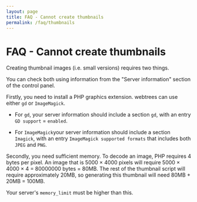 ```yaml
---
layout: page
title: FAQ - Cannot create thumbnails
permalink: /faq/thumbnails
---
```


# FAQ - Cannot create thumbnails #

Creating thumbnail images (i.e. small versions) requires two things.

You can check both using information from the "Server information"
section of the control panel.

Firstly, you need to install a PHP graphics extension.  webtrees can use
either `gd` or `ImageMagick`.

* For `gd`, your server information should include a section `gd`, with an entry `GD support` = `enabled`.

* For `ImageMagick`your server information should include a section `Imagick`, with an entry `ImageMagick supported formats` that includes both `JPEG` and `PNG`.

Secondly, you need sufficient memory.  To decode an image, PHP
requires 4 bytes per pixel.  An image that is 5000 × 4000 pixels will
require 5000 × 4000 × 4 = 80000000 bytes = 80MB.
The rest of the thumbnail script will require approximately 20MB,
so generating this thumbnail will need 80MB + 20MB = 100MB.

Your server's `memory_limit` must be higher than this.
